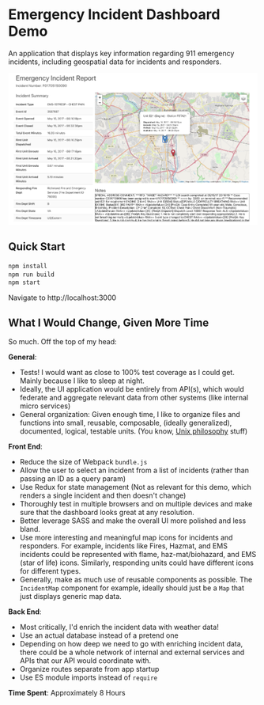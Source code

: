 # Emergency Incident Dashboard Demo

An application that displays key information regarding 911 emergency incidents, including geospatial data for incidents and responders.

![Screenshot](public/img/screenshot.png)

## Quick Start

```bash
npm install
npm run build
npm start
```

Navigate to http://localhost:3000

## What I Would Change, Given More Time

So much. Off the top of my head:

**General**:

- Tests! I would want as close to 100% test coverage as I could get. Mainly because I like to sleep at night.
- Ideally, the UI application would be entirely from API(s), which would federate and aggregate relevant data from other systems (like internal micro services)
- General organization: Given enough time, I like to organize files and functions into small, reusable, composable, (ideally generalized), documented, logical, testable units. (You know, [Unix philosophy](https://en.wikipedia.org/wiki/Unix_philosophy) stuff)

**Front End**:

- Reduce the size of Webpack `bundle.js`
- Allow the user to select an incident from a list of incidents (rather than passing an ID as a query param)
- Use Redux for state management (Not as relevant for this demo, which renders a single incident and then doesn't change)
- Thoroughly test in multiple browsers and on multiple devices and make sure that the dashboard looks great at any resolution.
- Better leverage SASS and make the overall UI more polished and less bland.
- Use more interesting and meaningful map icons for incidents and responders. For example, incidents like Fires, Hazmat, and EMS incidents could be represented with flame, haz-mat/biohazard, and EMS (star of life) icons. Similarly, responding units could have different icons for different types.
- Generally, make as much use of reusable components as possible. The `IncidentMap` component for example, ideally should just be a `Map` that just displays generic map data.

**Back End**:

- Most critically, I'd enrich the incident data with weather data!
- Use an actual database instead of a pretend one
- Depending on how deep we need to go with enriching incident data, there could be a whole network of internal and external services and APIs that our API would coordinate with.
- Organize routes separate from app startup
- Use ES module imports instead of `require`

**Time Spent**: Approximately 8 Hours
